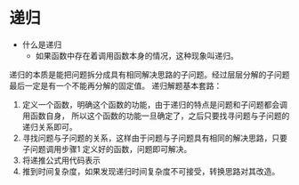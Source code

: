 # 递归
- 什么是递归
    - 如果函数中存在着调用函数本身的情况，这种现象叫递归。
    
递归的本质是能把问题拆分成具有相同解决思路的子问题。经过层层分解的子问题最后一定是有一个不能再分解的固定值。
递归解题基本套路：
1. 定义一个函数，明确这个函数的功能，由于递归的特点是问题和子问题都会调用函数自身，
所以这个函数的功能一旦确定了，之后只要找寻问题与子问题的递归关系即可。
2. 寻找问题与子问题的关系，这样由于问题与子问题具有相同的解决思路，只要子问题调用步骤1 定义好的函数，问题即可解决。
3. 将递推公式用代码表示
4. 推到时间复杂度，如果发现递归时间复杂度不可接受，转换思路对其改造。
